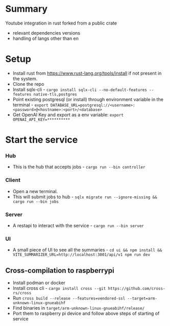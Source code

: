 # Summary
Youtube integration in rust forked from a public crate
- relevant dependencies versions
- handling of langs other than en

# Setup
- Install rust from https://www.rust-lang.org/tools/install if not present in the system.
- Clone the repo
- Install sqlx-cli - `cargo install sqlx-cli --no-default-features --features native-tls,postgres`
- Point existing postgresql (or install) through environment variable in the terminal - `export DATABASE_URL=postgresql://<username>:<password>@<hostname>:<port>/<database>`
- Get OpenAI Key and export as a env variable: `export OPENAI_API_KEY=**********`

# Start the service
### Hub
- This is the hub that accepts jobs - `cargo run --bin controller`
### Client
- Open a new terminal.
- This will submit jobs to hub - `sqlx migrate run --ignore-missing && cargo run --bin jobs`
### Server
- A restapi to interact with the service - `cargo run --bin server`
### UI
- A small piece of UI to see all the summaries - `cd ui && npm install && VITE_SUMMARIZER_URL=http://localhost:3001/api/v1 npm run dev`

## Cross-compilation to raspberrypi
- Install podman or docker
- Install cross cli - `cargo install cross --git https://github.com/cross-rs/cross`
- Run `cross build --release --features=vendored-ssl --target=arm-unknown-linux-gnueabihf`
- Find binaries in `target/arm-unknown-linux-gnueabihf/release/`
- Port them to raspberry pi device and follow above steps of starting of service

